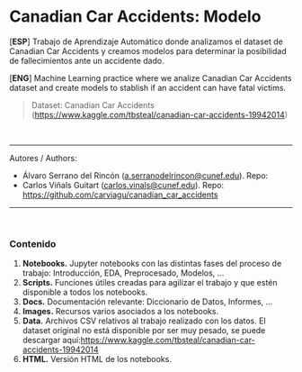 # Canadian Car Accidents: Modelo

[**ESP**] Trabajo de Aprendizaje Automático donde analizamos el dataset de Canadian Car Accidents y creamos modelos para determinar la posibilidad de fallecimientos ante un accidente dado.

[**ENG**] Machine Learning practice where we analize Canadian Car Accidents dataset and create models to stablish if an accident can have fatal victims. 

> Dataset: Canadian Car Accidents (https://www.kaggle.com/tbsteal/canadian-car-accidents-19942014)

<br>

---

Autores / Authors:
* Álvaro Serrano del Rincón (a.serranodelrincon@cunef.edu). Repo: 
* Carlos Viñals Guitart (carlos.vinals@cunef.edu). Repo: https://github.com/carviagu/canadian_car_accidents

---

<br>

### Contenido
1. **Notebooks.**
  Jupyter notebooks con las distintas fases del proceso de trabajo: Introducción, EDA, Preprocesado, Modelos, ...
3. **Scripts.**
  Funciones útiles creadas para agilizar el trabajo y que estén disponible a todos los notebooks. 
3. **Docs.**
  Documentación relevante: Diccionario de Datos, Informes, ...
4. **Images.**
  Recursos varios asociados a los notebooks.
5. **Data.**
  Archivos CSV relativos al trabajo realizado con los datos. El dataset original no está disponible por ser muy pesado, se puede descargar aquí:https://www.kaggle.com/tbsteal/canadian-car-accidents-19942014
6. **HTML.**
  Versión HTML de los notebooks. 
  
<br>
